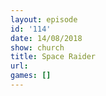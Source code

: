```yaml
---
layout: episode
id: '114'
date: 14/08/2018
show: church
title: Space Raider
url: 
games: []
---
```

